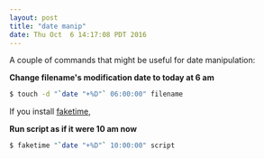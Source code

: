 ```yaml
---
layout: post
title: "date manip"
date: Thu Oct  6 14:17:08 PDT 2016
---
```


A couple of commands that might be useful for date manipulation:

**Change filename's modification date to today at 6 am**

```bash
$ touch -d "`date "+%D"` 06:00:00" filename
```

If you install [faketime](https://github.com/wolfcw/libfaketime),

**Run script as if it were 10 am now**

```bash
$ faketime "`date "+%D"` 10:00:00" script
```
